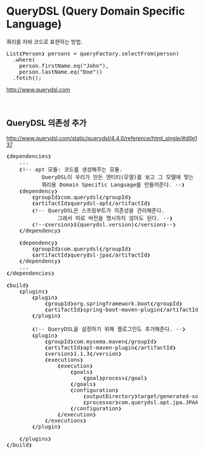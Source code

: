 # QueryDSL (Query Domain Specific Language)
쿼리를 자바 코드로 표현하는 방법.
<pre>
List❮Person❯ persons = queryFactory.selectFrom(person)
  .where(
    person.firstName.eq("John"),
    person.lastName.eq("Doe"))
  .fetch();
</pre>
http://www.querydsl.com
<br/><br/><br/>

## QueryDSL 의존성 추가
http://www.querydsl.com/static/querydsl/4.4.0/reference/html_single/#d0e137
<pre>
❮dependencies❯
    ...
    ❮!-- apt 모듈: 코드를 생성해주는 모듈.
           QueryDSL이 우리가 만든 엔티티(모델)를 보고 그 모델에 맞는
           쿼리용 Domain Specific Language를 만들어준다. --❯
    ❮dependency❯
        ❮groupId❯com.querydsl❮/groupId❯
        ❮artifactId❯querydsl-apt❮/artifactId❯
        ❮!-- QueryDSL은 스프링부트가 의존성을 관리해준다.
                그래서 따로 버전을 명시하지 않아도 된다. --❯
        ❮!--❮version❯${querydsl.version}❮/version❯--❯
    ❮/dependency❯
    
    ❮dependency❯
        ❮groupId❯com.querydsl❮/groupId❯
        ❮artifactId❯querydsl-jpa❮/artifactId❯
    ❮/dependency❯
    ...
❮/dependencies❯

❮build❯
    ❮plugins❯
        ❮plugin❯
            ❮groupId❯org.springframework.boot❮/groupId❯
            ❮artifactId❯spring-boot-maven-plugin❮/artifactId❯
        ❮/plugin❯

        ❮!-- QueryDSL을 설정하기 위해 플로그인도 추가해준다. --❯
        ❮plugin❯
            ❮groupId❯com.mysema.maven❮/groupId❯
            ❮artifactId❯apt-maven-plugin❮/artifactId❯
            ❮version❯1.1.3❮/version❯
            ❮executions❯
                ❮execution❯
                    ❮goals❯
                        ❮goal❯process❮/goal❯
                    ❮/goals❯
                    ❮configuration❯
                        ❮outputDirectory❯target/generated-sources/java❮/outputDirectory❯
                        ❮processor❯com.querydsl.apt.jpa.JPAAnnotationProcessor❮/processor❯
                    ❮/configuration❯
                ❮/execution❯
            ❮/executions❯
        ❮/plugin❯

    ❮/plugins❯
❮/build❯
</pre>
<br/><br/><br/><br/>


